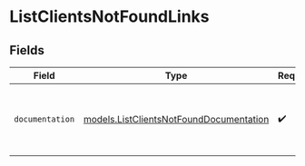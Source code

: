 # ListClientsNotFoundLinks


## Fields

| Field                                                                                    | Type                                                                                     | Required                                                                                 | Description                                                                              |
| ---------------------------------------------------------------------------------------- | ---------------------------------------------------------------------------------------- | ---------------------------------------------------------------------------------------- | ---------------------------------------------------------------------------------------- |
| `documentation`                                                                          | [models.ListClientsNotFoundDocumentation](../models/listclientsnotfounddocumentation.md) | :heavy_check_mark:                                                                       | The URL to the generic Mollie API error handling guide.                                  |